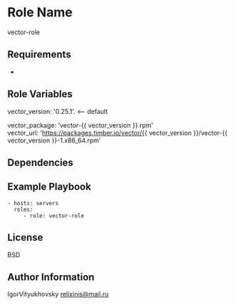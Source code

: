 Role Name
=========

vector-role

Requirements
------------

-

Role Variables
--------------

vector_version: '0.25.1'. <-- default  

vector_package: 'vector-{{ vector_version }}.rpm'  
vector_url: 'https://packages.timber.io/vector/{{ vector_version }}/vector-{{ vector_version }}-1.x86_64.rpm'  


Dependencies
------------


Example Playbook
----------------

    - hosts: servers
      roles:
         - role: vector-role

License
-------

BSD

Author Information
------------------
IgorVityukhovsky
relixinis@mail.ru
